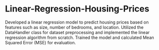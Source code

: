# Linear-Regression-Housing-Prices
Developed a linear regression model to predict housing prices based on features such as size, number of bedrooms, and location. Utilized the DataHandler class for dataset preprocessing and implemented the linear regression algorithm from scratch. Trained the model and calculated Mean Squared Error (MSE) for evaluation.
